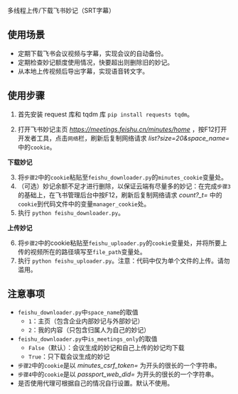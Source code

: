 多线程上传/下载飞书妙记（SRT字幕）

## 使用场景

- 定期下载飞书会议视频与字幕，实现会议的自动备份。
- 定期检查妙记额度使用情况，快要超出则删除旧的妙记。
- 从本地上传视频后导出字幕，实现语音转文字。

## 使用步骤

1. 首先安装 request 库和 tqdm 库 `pip install requests tqdm`。
  
2. 打开飞书妙记主页 *https://meetings.feishu.cn/minutes/home* ，按F12打开开发者工具，点击`网络`栏，刷新后复制网络请求 *list?size=20&space_name=* 中的`cookie`。

**下载妙记**

3. 将`步骤2`中的`cookie`粘贴至`feishu_downloader.py`的`minutes_cookie`变量处。
4. （可选）妙记余额不足才进行删除，以保证云端有尽量多的妙记：在完成`步骤3`的基础上，在飞书管理后台中按F12，刷新后复制网络请求 *count?_t=* 中的`cookie`到代码文件中的变量`manager_cookie`处。
5. 执行 `python feishu_downloader.py`。

**上传妙记**

6. 将`步骤2`中的cookie粘贴至`feishu_uploader.py`的`cookie`变量处，并将所要上传的视频所在的路径填写至`file_path`变量处。
7. 执行 `python feishu_uploader.py`。注意：代码中仅为单个文件的上传。请勿滥用。

## 注意事项

- `feishu_downloader.py`中`space_name`的取值
  - `1`：主页（包含企业内部妙记与外部妙记）
  - `2`：我的内容（只包含归属人为自己的妙记）
- `feishu_downloader.py`中`is_meetings_only`的取值
  - `False`（默认）：会议生成的妙记和自己上传的妙记均下载
  - `True`：只下载会议生成的妙记
- `步骤2`中的`cookie`是以 *minutes_csrf_token=* 为开头的很长的一个字符串。
- `步骤4`中的`cookie`是以 *passport_web_did=* 为开头的很长的一个字符串。
- 是否使用代理可根据自己的情况自行设置。默认不使用。
